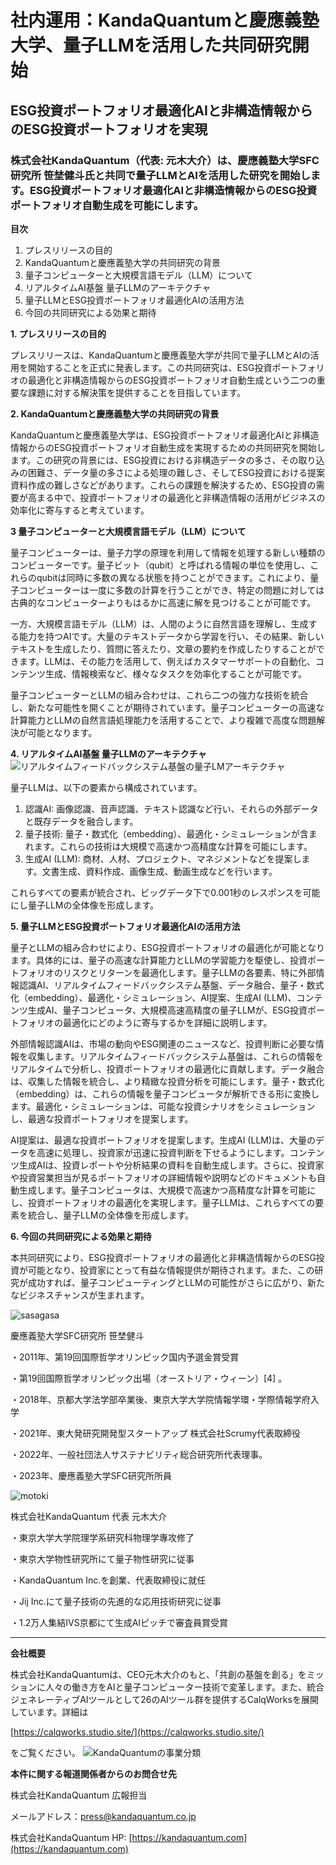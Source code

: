 # 社内運用：KandaQuantumと慶應義塾大学、量子LLMを活用した共同研究開始
## ESG投資ポートフォリオ最適化AIと非構造情報からのESG投資ポートフォリオを実現
### 株式会社KandaQuantum（代表: 元木大介）は、慶應義塾大学SFC研究所 笹埜健斗氏と共同で量子LLMとAIを活用した研究を開始します。ESG投資ポートフォリオ最適化AIと非構造情報からのESG投資ポートフォリオ自動生成を可能にします。


**目次**
1. プレスリリースの目的
2. KandaQuantumと慶應義塾大学の共同研究の背景
3. 量子コンピューターと大規模言語モデル（LLM）について
4. リアルタイムAI基盤 量子LLMのアーキテクチャ
5. 量子LLMとESG投資ポートフォリオ最適化AIの活用方法
6. 今回の共同研究による効果と期待


**1. プレスリリースの目的**

プレスリリースは、KandaQuantumと慶應義塾大学が共同で量子LLMとAIの活用を開始することを正式に発表します。この共同研究は、ESG投資ポートフォリオの最適化と非構造情報からのESG投資ポートフォリオ自動生成という二つの重要な課題に対する解決策を提供することを目指しています。

**2. KandaQuantumと慶應義塾大学の共同研究の背景**

KandaQuantumと慶應義塾大学は、ESG投資ポートフォリオ最適化AIと非構造情報からのESG投資ポートフォリオ自動生成を実現するための共同研究を開始します。この研究の背景には、ESG投資における非構造データの多さ、その取り込みの困難さ、データ量の多さによる処理の難しさ、そしてESG投資における提案資料作成の難しさなどがあります。これらの課題を解決するため、ESG投資の需要が高まる中で、投資ポートフォリオの最適化と非構造情報の活用がビジネスの効率化に寄与すると考えています。


**3 量子コンピューターと大規模言語モデル（LLM）について**

量子コンピューターは、量子力学の原理を利用して情報を処理する新しい種類のコンピューターです。量子ビット（qubit）と呼ばれる情報の単位を使用し、これらのqubitは同時に多数の異なる状態を持つことができます。これにより、量子コンピューターは一度に多数の計算を行うことができ、特定の問題に対しては古典的なコンピューターよりもはるかに高速に解を見つけることが可能です。

一方、大規模言語モデル（LLM）は、人間のように自然言語を理解し、生成する能力を持つAIです。大量のテキストデータから学習を行い、その結果、新しいテキストを生成したり、質問に答えたり、文章の要約を作成したりすることができます。LLMは、その能力を活用して、例えばカスタマーサポートの自動化、コンテンツ生成、情報検索など、様々なタスクを効率化することが可能です。

量子コンピューターとLLMの組み合わせは、これら二つの強力な技術を統合し、新たな可能性を開くことが期待されています。量子コンピューターの高速な計算能力とLLMの自然言語処理能力を活用することで、より複雑で高度な問題解決が可能となります。


**4. リアルタイムAI基盤 量子LLMのアーキテクチャ**
![リアルタイムフィードバックシステム基盤の量子LMアーキテクチャ](image/quantum_lm_architecture.png)

量子LLMは、以下の要素から構成されています。

1. 認識AI: 画像認識、音声認識、テキスト認識など行い、それらの外部データと既存データを融合します。
2. 量子技術: 量子・数式化（embedding）、最適化・シミュレーションが含まれます。これらの技術は大規模で高速かつ高精度な計算を可能にします。
3. 生成AI (LLM): 商材、人材、プロジェクト、マネジメントなどを提案します。文書生成、資料作成、画像生成、動画生成などを行います。

これらすべての要素が統合され、ビッグデータ下で0.001秒のレスポンスを可能にし量子LLMの全体像を形成します。

**5. 量子LLMとESG投資ポートフォリオ最適化AIの活用方法**

量子とLLMの組み合わせにより、ESG投資ポートフォリオの最適化が可能となります。具体的には、量子の高速な計算能力とLLMの学習能力を駆使し、投資ポートフォリオのリスクとリターンを最適化します。量子LLMの各要素、特に外部情報認識AI、リアルタイムフィードバックシステム基盤、データ融合、量子・数式化（embedding）、最適化・シミュレーション、AI提案、生成AI (LLM)、コンテンツ生成AI、量子コンピュータ、大規模高速高精度の量子LLMが、ESG投資ポートフォリオの最適化にどのように寄与するかを詳細に説明します。

外部情報認識AIは、市場の動向やESG関連のニュースなど、投資判断に必要な情報を収集します。リアルタイムフィードバックシステム基盤は、これらの情報をリアルタイムで分析し、投資ポートフォリオの最適化に貢献します。データ融合は、収集した情報を統合し、より精緻な投資分析を可能にします。量子・数式化（embedding）は、これらの情報を量子コンピュータが解析できる形に変換します。最適化・シミュレーションは、可能な投資シナリオをシミュレーションし、最適な投資ポートフォリオを提案します。

AI提案は、最適な投資ポートフォリオを提案します。生成AI (LLM)は、大量のデータを高速に処理し、投資家が迅速に投資判断を下せるようにします。コンテンツ生成AIは、投資レポートや分析結果の資料を自動生成します。さらに、投資家や投資営業担当が見るポートフォリオの詳細情報や説明などのドキュメントも自動生成します。量子コンピュータは、大規模で高速かつ高精度な計算を可能にし、投資ポートフォリオの最適化を実現します。量子LLMは、これらすべての要素を統合し、量子LLMの全体像を形成します。

**6. 今回の共同研究による効果と期待**

本共同研究により、ESG投資ポートフォリオの最適化と非構造情報からのESG投資が可能となり、投資家にとって有益な情報提供が期待されます。また、この研究が成功すれば、量子コンピューティングとLLMの可能性がさらに広がり、新たなビジネスチャンスが生まれます。


![sasagasa](image/sasagasa.png)

慶應義塾大学SFC研究所 笹埜健斗

・2011年、第19回国際哲学オリンピック国内予選金賞受賞

・第19回国際哲学オリンピック出場（オーストリア・ウィーン）[4] 。

・2018年、京都大学法学部卒業後、東京大学大学院情報学環・学際情報学府入学

・2021年、東大発研究開発型スタートアップ 株式会社Scrumy代表取締役

・2022年、一般社団法人サステナビリティ総合研究所代表理事。

・2023年、慶應義塾大学SFC研究所所員

![motoki](image/motoki.jpeg)

株式会社KandaQuantum 代表 元木大介

・東京大学大学院理学系研究科物理学專攻修了

・東京大学物性研究所にて量子物性研究に従事

・KandaQuantum Inc.を創業、代表取締役に就任

・Jij Inc.にて量子技術の先進的な応用技術研究に従事

・1.2万人集結IVS京都にて生成AIピッチで審査員賞受賞

---

**会社概要**

株式会社KandaQuantumは、CEO元木大介のもと、「共創の基盤を創る」をミッションに人々の働き方をAIと量子コンピューター技術で変革します。また、統合ジェネレーティブAIツールとして26のAIツール群を提供するCalqWorksを展開しています。詳細は

[https://calqworks.studio.site/](https://calqworks.studio.site/)

をご覧ください。
![KandaQuantumの事業分類](image/kandaquantum_business_classification.png)

**本件に関する報道関係者からのお問合せ先**

株式会社KandaQuantum 広報担当

メールアドレス：press@kandaquantum.co.jp

株式会社KandaQuantum HP: [https://kandaquantum.com](https://kandaquantum.com)
